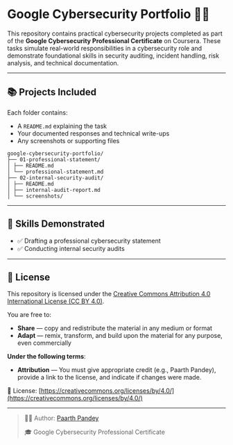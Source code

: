 # Google Cybersecurity Portfolio 📁🔐

This repository contains practical cybersecurity projects completed as part of the **Google Cybersecurity Professional Certificate** on Coursera. These tasks simulate real-world responsibilities in a cybersecurity role and demonstrate foundational skills in security auditing, incident handling, risk analysis, and technical documentation.

---

## 📚 Projects Included

Each folder contains:
- A `README.md` explaining the task
- Your documented responses and technical write-ups
- Any screenshots or supporting files

```
google-cybersecurity-portfolio/
├── 01-professional-statement/
│ ├── README.md
│ └── professional-statement.md
├── 02-internal-security-audit/
│ ├── README.md
│ ├── internal-audit-report.md
│ └── screenshots/
```

<!--

├── 03-network-structure-analysis/
│ ├── README.md
│ └── network-structure.md

├── 04-linux-file-permissions/
│ ├── README.md
│ └── file-permissions.md

├── 05-sql-filtering-analysis/
│ ├── README.md
│ └── sql-analysis.md

├── 06-small-business-vulnerability-assessment/
│ ├── README.md
│ └── vulnerability-assessment.md

├── 07-incident-handling-journal/
│ ├── README.md
│ └── incident-journal.md

├── 08-text-parsing-task/
│ ├── README.md
│ └── parsing-solution.md

├── 09-cybersecurity-resume/
│ ├── README.md
│ └── resume.pdf
-->

---

## 🔧 Skills Demonstrated

- ✅ Drafting a professional cybersecurity statement  
- ✅ Conducting internal security audits
<!-- 
- ✅ Analyzing and documenting network structures  
- ✅ Managing Linux file permissions using CLI  
- ✅ Writing filtered SQL queries  
- ✅ Assessing vulnerabilities in small business environments  
- ✅ Documenting incidents using an incident handler’s journal  
- ✅ Parsing and analyzing text files in security contexts  
- ✅ Writing a cybersecurity-focused resume  
-->
---


## 📄 License

This repository is licensed under the [Creative Commons Attribution 4.0 International License (CC BY 4.0)](LICENSE).

You are free to:

- **Share** — copy and redistribute the material in any medium or format  
- **Adapt** — remix, transform, and build upon the material for any purpose, even commercially  

**Under the following terms**:  
- **Attribution** — You must give appropriate credit (e.g., Paarth Pandey), provide a link to the license, and indicate if changes were made.  

🔗 License: [https://creativecommons.org/licenses/by/4.0/](https://creativecommons.org/licenses/by/4.0/)

---

> 👨‍💻 Author: [Paarth Pandey](https://github.com/paarthpandey10)
>  
> 🎓 Google Cybersecurity Professional Certificate
